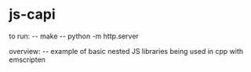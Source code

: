 # js-capi

to run:
-- make
-- python -m http.server

overview:
-- example of basic nested JS libraries being used in cpp with emscripten